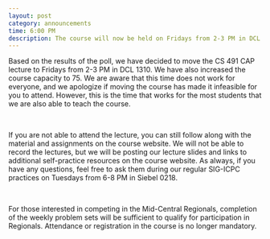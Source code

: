 ```yaml
---
layout: post
category: announcements
time: 6:00 PM
description: The course will now be held on Fridays from 2-3 PM in DCL 1310.
---
```


Based on the results of the poll, we have decided to move the CS 491 CAP lecture to Fridays from 2-3 PM in DCL 1310. We have also increased the course capacity to 75. We are aware that this time does not work for everyone, and we apologize if moving the course has made it infeasible for you to attend. However, this is the time that works for the most students that we are also able to teach the course.

<br>

If you are not able to attend the lecture, you can still follow along with the material and assignments on the course website. We will not be able to record the lectures, but we will be posting our lecture slides and links to additional self-practice resources on the course website. As always, if you have any questions, feel free to ask them during our regular SIG-ICPC practices on Tuesdays from 6-8 PM in Siebel 0218.

<br>

For those interested in competing in the Mid-Central Regionals, completion of the weekly problem sets will be sufficient to qualify for participation in Regionals. Attendance or registration in the course is no longer mandatory.

